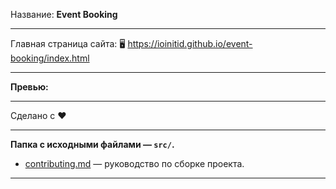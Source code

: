 Название: **Event Booking**

---

Главная страница сайта: 🖥️ https://ioinitid.github.io/event-booking/index.html

---

**Превью:**

---

Сделано с ❤️

---

**Папка с исходными файлами — `src/`.**

- [contributing.md](contributing.md) — руководство по сборке проекта.

---

